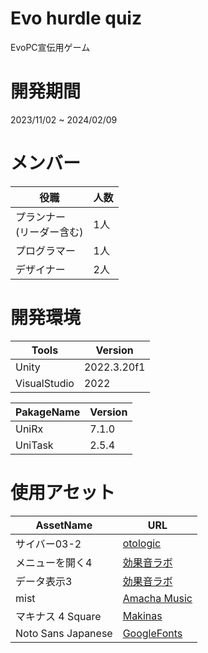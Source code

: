 # Evo hurdle quiz
EvoPC宣伝用ゲーム

# 開発期間
2023/11/02 ~ 2024/02/09  

# メンバー

| 役職 | 人数 |
| ---- | ---- |
| プランナー<br>(リーダー含む) | 1人 |
| プログラマー | 1人 |
| デザイナー | 2人 |

# 開発環境
|  Tools  |  Version  |
| ---- | ---- |
|  Unity  |  2022.3.20f1  |
|  VisualStudio  |  2022  |

|  PakageName  |  Version  |
| ---- | ---- |
|  UniRx  |  7.1.0  |
|  UniTask  |  2.5.4  |

# 使用アセット

| AssetName       | URL                                                       |
|-----------------|-----------------------------------------------------------|
| サイバー03-2     | [otologic](https://otologic.jp/free/se/cyber01.html)       |
| メニューを開く4 | [効果音ラボ](https://soundeffect-lab.info/sound/button/)  |
| データ表示3     | [効果音ラボ](https://soundeffect-lab.info/sound/button/)  |
| mist            | [Amacha Music](https://amachamusic.chagasi.com/genre_techno3.html) |
| マキナス 4 Square | [Makinas](https://moji-waku.com/makinas/)                |
| Noto Sans Japanese | [GoogleFonts](https://fonts.google.com/noto/specimen/Noto+Sans+JP)                |

